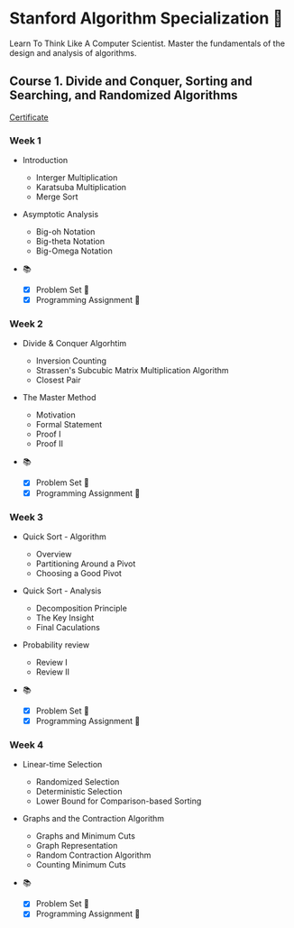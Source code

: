 # Stanford Algorithm Specialization :runner:
Learn To Think Like A Computer Scientist. Master the fundamentals of the design and analysis of algorithms.

## Course 1. Divide and Conquer, Sorting and Searching, and Randomized Algorithms

[Certificate](./Course_1/Certificate.jpg)

### Week 1 
+ Introduction
    * Interger Multiplication
    * Karatsuba Multiplication
    * Merge Sort

+  Asymptotic Analysis
    * Big-oh Notation
    * Big-theta Notation
    * Big-Omega Notation

+ :books:
    * [x] Problem Set :clap:
    * [x] Programming Assignment :clap:

### Week 2
+ Divide & Conquer Algorhtim
    * Inversion Counting
    * Strassen's Subcubic Matrix Multiplication Algorithm
    * Closest Pair

+ The Master Method
    * Motivation
    * Formal Statement
    * Proof I
    * Proof II

+ :books:
    * [x] Problem Set :clap:
    * [x] Programming Assignment :clap:

### Week 3
+ Quick Sort - Algorithm
    * Overview
    * Partitioning Around a Pivot
    * Choosing a Good Pivot
+ Quick Sort - Analysis
    * Decomposition Principle
    * The Key Insight
    * Final Caculations
+ Probability review
    * Review I
    * Review II

+ :books:
    * [x] Problem Set :clap:
    * [x] Programming Assignment :clap:

### Week 4
+ Linear-time Selection
    * Randomized Selection
    * Deterministic Selection
    * Lower Bound for Comparison-based Sorting

+ Graphs and the Contraction Algorithm
    * Graphs and Minimum Cuts
    * Graph Representation
    * Random Contraction Algorithm
    * Counting Minimum Cuts

+ :books:
    * [x] Problem Set :clap:
    * [x] Programming Assignment :clap: